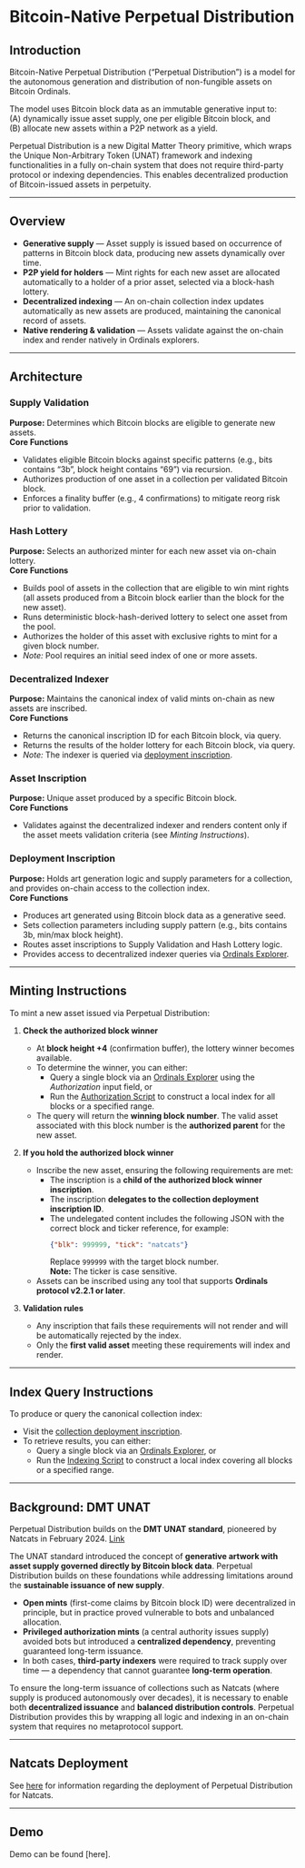 # Bitcoin-Native Perpetual Distribution  

## Introduction  
Bitcoin-Native Perpetual Distribution (“Perpetual Distribution”) is a model for the autonomous generation and distribution of non-fungible assets on Bitcoin Ordinals.  

The model uses Bitcoin block data as an immutable generative input to:  
(A) dynamically issue asset supply, one per eligible Bitcoin block, and  
(B) allocate new assets within a P2P network as a yield.  

Perpetual Distribution is a new Digital Matter Theory primitive, which wraps the Unique Non-Arbitrary Token (UNAT) framework and indexing functionalities in a fully on-chain system that does not require third-party protocol or indexing dependencies. This enables decentralized production of Bitcoin-issued assets in perpetuity.  

---

## Overview  
- **Generative supply** — Asset supply is issued based on occurrence of patterns in Bitcoin block data, producing new assets dynamically over time.  
- **P2P yield for holders** — Mint rights for each new asset are allocated automatically to a holder of a prior asset, selected via a block-hash lottery.  
- **Decentralized indexing** — An on-chain collection index updates automatically as new assets are produced, maintaining the canonical record of assets.  
- **Native rendering & validation** — Assets validate against the on-chain index and render natively in Ordinals explorers.  

---

## Architecture  

### Supply Validation  
**Purpose:** Determines which Bitcoin blocks are eligible to generate new assets.  
**Core Functions**  
- Validates eligible Bitcoin blocks against specific patterns (e.g., bits contains “3b”, block height contains “69”) via recursion.  
- Authorizes production of one asset in a collection per validated Bitcoin block.  
- Enforces a finality buffer (e.g., 4 confirmations) to mitigate reorg risk prior to validation.  

### Hash Lottery  
**Purpose:** Selects an authorized minter for each new asset via on-chain lottery.  
**Core Functions**  
- Builds pool of assets in the collection that are eligible to win mint rights (all assets produced from a Bitcoin block earlier than the block for the new asset).  
- Runs deterministic block-hash-derived lottery to select one asset from the pool.  
- Authorizes the holder of this asset with exclusive rights to mint for a given block number.  
- *Note:* Pool requires an initial seed index of one or more assets.  

### Decentralized Indexer  
**Purpose:** Maintains the canonical index of valid mints on-chain as new assets are inscribed.  
**Core Functions**  
- Returns the canonical inscription ID for each Bitcoin block, via query.  
- Returns the results of the holder lottery for each Bitcoin block, via query.  
- *Note:* The indexer is queried via [deployment inscription](https://ordinals.com/inscription/765eadb692a430b2ea43c34e6f6fdde6490651fd5496ebdb9946487e1e7337f4i0).  

### Asset Inscription  
**Purpose:** Unique asset produced by a specific Bitcoin block.  
**Core Functions**  
- Validates against the decentralized indexer and renders content only if the asset meets validation criteria (see *Minting Instructions*).  

### Deployment Inscription  
**Purpose:** Holds art generation logic and supply parameters for a collection, and provides on-chain access to the collection index.  
**Core Functions**  
- Produces art generated using Bitcoin block data as a generative seed.  
- Sets collection parameters including supply pattern (e.g., bits contains 3b, min/max block height).  
- Routes asset inscriptions to Supply Validation and Hash Lottery logic.  
- Provides access to decentralized indexer queries via [Ordinals Explorer](https://ordinals.com/).  

---

## Minting Instructions  
To mint a new asset issued via Perpetual Distribution:  

1. **Check the authorized block winner**  
   - At **block height +4** (confirmation buffer), the lottery winner becomes available.  
   - To determine the winner, you can either:  
     - Query a single block via an [Ordinals Explorer](https://ordinals.com/) using the *Authorization* input field, or  
     - Run the [Authorization Script](https://github.com/evonbit/bitcoin-native-systems/blob/main/Perpetual%20Distribution/scripts/authorization-script.py) to construct a local index for all blocks or a specified range.  
   - The query will return the **winning block number**. The valid asset associated with this block number is the **authorized parent** for the new asset.  

2. **If you hold the authorized block winner**  
   - Inscribe the new asset, ensuring the following requirements are met:  
     - The inscription is a **child of the authorized block winner inscription**.  
     - The inscription **delegates to the collection deployment inscription ID**.  
     - The undelegated content includes the following JSON with the correct block and ticker reference, for example:  
       ```json
       {"blk": 999999, "tick": "natcats"}
       ```  
       Replace `999999` with the target block number.  
       **Note:** The ticker is case sensitive.  
   - Assets can be inscribed using any tool that supports **Ordinals protocol v2.2.1 or later**.  

3. **Validation rules**  
   - Any inscription that fails these requirements will not render and will be automatically rejected by the index.  
   - Only the **first valid asset** meeting these requirements will index and render.  

---

## Index Query Instructions  
To produce or query the canonical collection index:  
- Visit the [collection deployment inscription](https://ordinals.com/inscription/765eadb692a430b2ea43c34e6f6fdde6490651fd5496ebdb9946487e1e7337f4i0).  
- To retrieve results, you can either:  
  - Query a single block via an [Ordinals Explorer](https://ordinals.com/), or  
  - Run the [Indexing Script](https://github.com/evonbit/bitcoin-native-systems/blob/main/Perpetual%20Distribution/scripts/indexing-script.py) to construct a local index covering all blocks or a specified range.  

---

## Background: DMT UNAT  
Perpetual Distribution builds on the **DMT UNAT standard**, pioneered by Natcats in February 2024. [Link](https://digital-matter-theory.gitbook.io/digital-matter-theory)  

The UNAT standard introduced the concept of **generative artwork with asset supply governed directly by Bitcoin block data**. Perpetual Distribution builds on these foundations while addressing limitations around the **sustainable issuance of new supply**.  

- **Open mints** (first-come claims by Bitcoin block ID) were decentralized in principle, but in practice proved vulnerable to bots and unbalanced allocation.  
- **Privileged authorization mints** (a central authority issues supply) avoided bots but introduced a **centralized dependency**, preventing guaranteed long-term issuance.  
- In both cases, **third-party indexers** were required to track supply over time — a dependency that cannot guarantee **long-term operation**.  

To ensure the long-term issuance of collections such as Natcats (where supply is produced autonomously over decades), it is necessary to enable both **decentralized issuance** and **balanced distribution controls**. Perpetual Distribution provides this by wrapping all logic and indexing in an on-chain system that requires no metaprotocol support.  

---

## Natcats Deployment  
See [here](https://github.com/evonbit/bitcoin-native-systems/blob/main/Natcats/03-natcats-perpetual-distribution-upgrade.md) for information regarding the deployment of Perpetual Distribution for Natcats.  

---

## Demo  
Demo can be found [here].  
